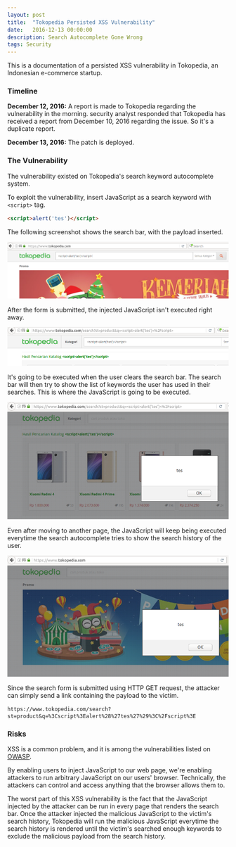 ```yaml
---
layout: post
title:  "Tokopedia Persisted XSS Vulnerability"
date:   2016-12-13 00:00:00
description: Search Autocomplete Gone Wrong
tags: Security
---
```


This is a documentation of a persisted XSS vulnerability in Tokopedia, an Indonesian e-commerce startup.

### Timeline

__December 12, 2016:__ A report is made to Tokopedia regarding the vulnerability in the morning. <ABBR></ABBR> security analyst responded that Tokopedia has received a report from December 10, 2016 regarding the issue. So it's a duplicate report.

__December 13, 2016:__ The patch is deployed.

### The Vulnerability

The vulnerability existed on Tokopedia's search keyword autocomplete system.

To exploit the vulnerability, insert JavaScript as a search keyword with `<script>` tag.

```html
<script>alert('tes')</script>
```

The following screenshot shows the search bar, with the payload inserted.

![Tokopedia XSS Screenshot 01](/images/posts/tokopedia-xss-01.png)

After the form is submitted, the injected JavaScript isn't executed right away.

![Tokopedia XSS Screenshot 02](/images/posts/tokopedia-xss-02.png)

It's going to be executed when the user clears the search bar. The search bar will then try to show the list of keywords the user has used in their searches. This is where the JavaScript is going to be executed.

![Tokopedia XSS Screenshot 03](/images/posts/tokopedia-xss-03.png)

Even after moving to another page, the JavaScript will keep being executed everytime the search autocomplete tries to show the search history of the user.

![Tokopedia XSS Screenshot 04](/images/posts/tokopedia-xss-04.png)

Since the search form is submitted using HTTP GET request, the attacker can simply send a link containing the payload to the victim.

```
https://www.tokopedia.com/search?st=product&q=%3Cscript%3Ealert%28%27tes%27%29%3C%2Fscript%3E
```

### Risks

XSS is a common problem, and it is among the vulnerabilities listed on [OWASP](https://www.owasp.org/index.php/Cross-site_Scripting_(XSS)).

By enabling users to inject JavaScript to our web page, we're enabling attackers to run arbitrary JavaScript on our users' browser. Technically, the attackers can control and access anything that the browser allows them to.

The worst part of this XSS vulnerability is the fact that the JavaScript injected by the attacker can be run in every page that renders the search bar. Once the attacker injected the malicious JavaScript to the victim's search history, Tokopedia will run the malicious JavaScript everytime the search history is rendered until the victim's searched enough keywords to exclude the malicious payload from the search history.